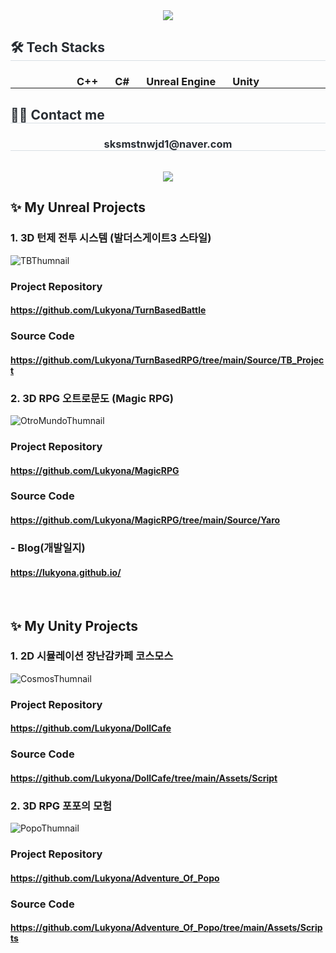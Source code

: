 <div align= "center">
    <img src="https://capsule-render.vercel.app/api?type=waving&color=008a11&height=220&text=Hello,%20I'm%20Sujeong!&animation=fadeIn&fontColor=ffffff&fontSize=50" />
</div>
<div style="text-align: left;">
    <h2 style="border-bottom: 1px solid #d8dee4; color: #282d33;"> 🛠️ Tech Stacks </h2>
    <div  align= "center"> 
        <h3 style="border-bottom: 1px solid;"> C++&nbsp;&nbsp;&nbsp;&nbsp;&nbsp;&nbsp;
            C#&nbsp;&nbsp;&nbsp;&nbsp;&nbsp;&nbsp;
            Unreal Engine&nbsp;&nbsp;&nbsp;&nbsp;&nbsp;&nbsp;
            Unity
        </h3>
    </div>
</div>
<div style="text-align: left;">
    <h2 style="border-bottom: 1px solid #d8dee4; color: #282d33;"> 🧑‍💻 Contact me </h2>
</div>
<div align= "center">
    <h3 style="border-bottom: 1px solid #d8dee4; color: #282d33;"> sksmstnwjd1@naver.com </h3>
    <br> 
     <a href=https://www.notion.so/Hello-I-m-Sujeong-f14c19863b844a69b79ef6d71c9c112d> <img src="https://img.shields.io/badge/Notion-000000?style=for-the-badge&logo=Notion&logoColor=white&link=https://nonchalant-screw-b07.notion.site/Hello-I-m-Sujeong-f14c19863b844a69b79ef6d71c9c112d"> </a>
</div>

## ✨ My Unreal Projects
### 1. 3D 턴제 전투 시스템 (발더스게이트3 스타일)
![TBThumnail](https://github.com/user-attachments/assets/7450da7d-d348-472c-a672-6b9b5339b04a)
### Project Repository
#### https://github.com/Lukyona/TurnBasedBattle
### Source Code
#### https://github.com/Lukyona/TurnBasedRPG/tree/main/Source/TB_Project

### 2. 3D RPG 오트로문도 (Magic RPG)
![OtroMundoThumnail](https://github.com/user-attachments/assets/d7be65a9-b301-4077-9ae9-d7f53ed10420)
### Project Repository
#### https://github.com/Lukyona/MagicRPG
### Source Code
#### https://github.com/Lukyona/MagicRPG/tree/main/Source/Yaro
### - Blog(개발일지)
#### https://lukyona.github.io/

<div>
    <br> 
</div>

## ✨ My Unity Projects
### 1. 2D 시뮬레이션 장난감카페 코스모스
![CosmosThumnail](https://github.com/user-attachments/assets/515e696b-cb21-4776-9614-9e073f22f026)
### Project Repository
#### https://github.com/Lukyona/DollCafe
### Source Code
#### https://github.com/Lukyona/DollCafe/tree/main/Assets/Script

### 2. 3D RPG 포포의 모험
![PopoThumnail](https://github.com/user-attachments/assets/823503db-04ae-432f-8eee-f778549322fe)
### Project Repository
#### https://github.com/Lukyona/Adventure_Of_Popo
### Source Code
#### https://github.com/Lukyona/Adventure_Of_Popo/tree/main/Assets/Scripts

<div>
    <br> 
    <br> 
</div>


<!--
**Lukyona/Lukyona** is a ✨ _special_ ✨ repository because its `README.md` (this file) appears on your GitHub profile.

Here are some ideas to get you started:

- 🔭 I’m currently working on ...
- 🌱 I’m currently learning ...
- 👯 I’m looking to collaborate on ...
- 🤔 I’m looking for help with ...
- 💬 Ask me about ...
- 📫 How to reach me: ...
- 😄 Pronouns: ...
- ⚡ Fun fact: ...
-->
